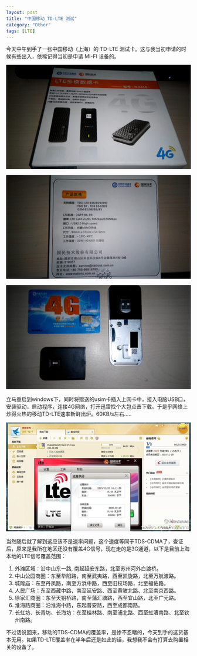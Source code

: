 ```yaml
---
layout: post
title: "中国移动 TD-LTE 测试"
category: "Other"
tags: [LTE]
---
```


今天中午到手了一张中国移动（上海）的 TD-LTE 测试卡。这与我当初申请的时候有些出入，依稀记得当初是申请 MI-FI 设备的。

![LTE 1](/cdn/images/2013/12/lte1.jpg)

<!-- more -->

![LTE 2](/cdn/images/2013/12/lte2.jpg)

![LTE 3](/cdn/images/2013/12/lte3.jpg)

立马重启到windows下，同时将赠送的usim卡插入上网卡中，接入电脑USB口，安装驱动，启动程序，连接4G网络，打开迅雷找个大包点击下载。于是乎网络上炒得火热的移动TD-LTE速率新鲜出炉。60KB/s左右.....

![LTE rate](/cdn/images/2013/12/lte-rate.jpg)

当然随后就了解到这应该不是速率问题，这个速度等同于TDS-CDMA了，查证后，原来是我所在地区还没有覆盖4G信号，现在走的是3G通道，以下是目前上海本地的LTE信号覆盖范围：

1. 外滩区域：沿中山东一路, 南起延安东路，北至苏州河外白渡桥。
2. 中山公园商圈：东至华阳路，南至武夷路，西至凯旋路，北至万航渡路。
3. 城隍庙：东至丹凤路，南至方浜中路，西至旧校场路，北至福佑路。
4. 人民广场：东至西藏中路、南至延安路、西至黄陂北路、北至南京西路。
5. 徐家汇商圈：东至天钥桥路，南至蒲汇塘路，西至宜山路，北至广元路。
6. 淮海路商圈：沿淮海中路，东起普安路，西至成都南路。
7. 长虹坊、长青坊、长海坊：东至桂林路、南至浦北路、西至虹漕南路、北至钦州南路。

不过话说回来，移动的TDS-CDMA的覆盖率，是惨不忍睹的，今天到手的这货基本无用。如果TD-LTE覆盖率在半年后还是如此的话，我想我不会有打算去购置相关的设备了。
